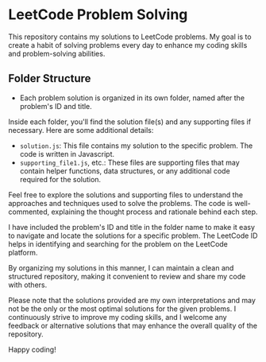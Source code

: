 # LeetCode Problem Solving

This repository contains my solutions to LeetCode problems. My goal is to create a habit of solving problems every day to enhance my coding skills and problem-solving abilities.

## Folder Structure

- Each problem solution is organized in its own folder, named after the problem's ID and title.

Inside each folder, you'll find the solution file(s) and any supporting files if necessary. Here are some additional details:
  
- `solution.js`: This file contains my solution to the specific problem. The code is written in Javascript.
- `supporting_file1.js`, etc.: These files are supporting files that may contain helper functions, data structures, or any additional code required for the solution.

Feel free to explore the solutions and supporting files to understand the approaches and techniques used to solve the problems. The code is well-commented, explaining the thought process and rationale behind each step.

I have included the problem's ID and title in the folder name to make it easy to navigate and locate the solutions for a specific problem. The LeetCode ID helps in identifying and searching for the problem on the LeetCode platform.

By organizing my solutions in this manner, I can maintain a clean and structured repository, making it convenient to review and share my code with others.

Please note that the solutions provided are my own interpretations and may not be the only or the most optimal solutions for the given problems. I continuously strive to improve my coding skills, and I welcome any feedback or alternative solutions that may enhance the overall quality of the repository.
 
Happy coding!